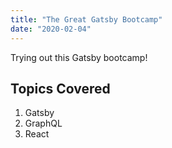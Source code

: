 ```yaml
---
title: "The Great Gatsby Bootcamp"
date: "2020-02-04"
---
```


Trying out this Gatsby bootcamp!

## Topics Covered

1. Gatsby
2. GraphQL
3. React
